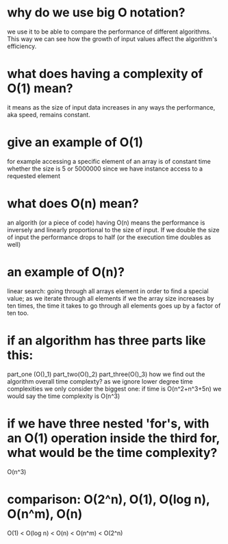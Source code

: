 # why do we use big O notation?
we use it to be able to compare the performance of different algorithms. This way we can see how the growth of input values affect the algorithm's efficiency. 

# what does having a complexity of O(1) mean?
it means as the size of input data increases in any ways the performance, aka speed, remains constant.

# give an example of O(1)
for example accessing a specific element of an array is of constant time whether the size is 5 or 5000000 since we have instance access to a requested element

# what does O(n) mean?
an algorith (or a piece of code) having O(n) means the performance is inversely and linearly proportional to the size of input. If we double the size of input the performance drops to half (or the execution time doubles as well)

# an example of O(n)?
linear search: going through all arrays element in order to find a special value; as we iterate through all elements if we the array size increases by ten times, the time it takes to go through all elements goes up by a factor of ten too.

# if an algorithm has three parts like this: 
part_one (O()_1)
part_two(O()_2)
part_three(O()_3)
how we find out the algorithm overall time complexty?
as we ignore lower degree time complexities we only consider the biggest one: if time is O(n^2+n^3+5n) we would say the time complexity is O(n^3)

# if we have three nested 'for's, with an O(1) operation inside the third for, what would be the time complexity?
O(n^3)

# comparison: O(2^n), O(1), O(log n), O(n^m), O(n)
O(1) < O(log n) < O(n) < O(n^m) < O(2^n)

